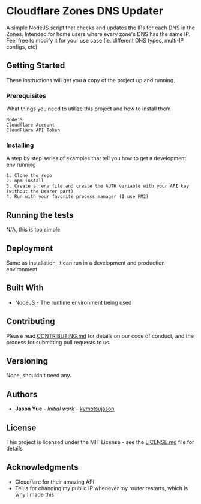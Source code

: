 # Cloudflare Zones DNS Updater

A simple NodeJS script that checks and updates the IPs for each DNS in the Zones. Intended for home users where every zone's DNS has the same IP. Feel free to modify it for your use case (ie. different DNS types, multi-IP configs, etc).

## Getting Started

These instructions will get you a copy of the project up and running.

### Prerequisites

What things you need to utilize this project and how to install them

```
NodeJS
Cloudflare Account
CloudFlare API Token
```

### Installing

A step by step series of examples that tell you how to get a development env running


```
1. Clone the repo
2. npm install
3. Create a .env file and create the AUTH variable with your API key (without the Bearer part)
4. Run with your favorite process manager (I use PM2)
```



## Running the tests

N/A, this is too simple

## Deployment

Same as installation, it can run in a development and production environment.

## Built With

* [NodeJS](https://nodejs.org/en/) - The runtime environment being used

## Contributing

Please read [CONTRIBUTING.md](CONTRIBUTING.md) for details on our code of conduct, and the process for submitting pull requests to us.

## Versioning

None, shouldn't need any.

## Authors

* **Jason Yue** - *Initial work* - [kymotsujason](https://github.com/kymotsujason)

## License

This project is licensed under the MIT License - see the [LICENSE.md](LICENSE.md) file for details

## Acknowledgments

* Cloudflare for their amazing API
* Telus for changing my public IP whenever my router restarts, which is why I made this

